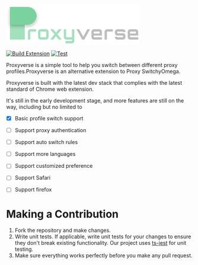 ![Proxyverse](./public/full-logo.svg)

[![Build Extension](https://github.com/bytevet/proxyverse/actions/workflows/build.yml/badge.svg)](https://github.com/bytevet/proxyverse/actions/workflows/build.yml)
[![Test](https://github.com/bytevet/proxyverse/actions/workflows/test.yml/badge.svg)](https://github.com/bytevet/proxyverse/actions/workflows/test.yml)

Proxyverse is a simple tool to help you switch between different proxy profiles.Proxyverse is an alternative extension to Proxy SwitchyOmega.

Proxyverse is built with the latest dev stack that complies with the latest standard of Chrome web extension.

It's still in the early development stage, and more features are still on the way, including but no limited to

- [x] Basic profile switch support
- [ ] Support proxy authentication
- [ ] Support auto switch rules
- [ ] Support more languages
- [ ] Support customized preference
- [ ] Support Safari
- [ ] Support firefox



# Making a Contribution

1. Fork the repository and make changes.
2. Write unit tests. If applicable, write unit tests for your changes to ensure they don't break existing functionality. Our project uses [ts-jest](https://jestjs.io/docs/getting-started#via-ts-jest) for unit testing.
3. Make sure everything works perfectly before you make any pull request.

